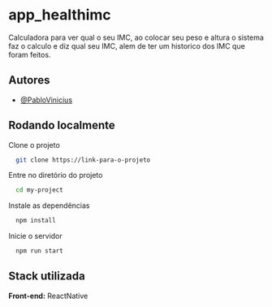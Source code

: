 

# app_healthimc

Calculadora para ver qual o seu IMC, ao colocar seu peso e altura o sistema faz o calculo e diz qual seu IMC, alem de ter um historico dos IMC que foram feitos.



## Autores

- [@PabloVinicius](https://www.github.com/PabloViniciusSS)


## Rodando localmente

Clone o projeto

```bash
  git clone https://link-para-o-projeto
```

Entre no diretório do projeto

```bash
  cd my-project
```

Instale as dependências

```bash
  npm install
```

Inicie o servidor

```bash
  npm run start
```


## Stack utilizada

**Front-end:** ReactNative


